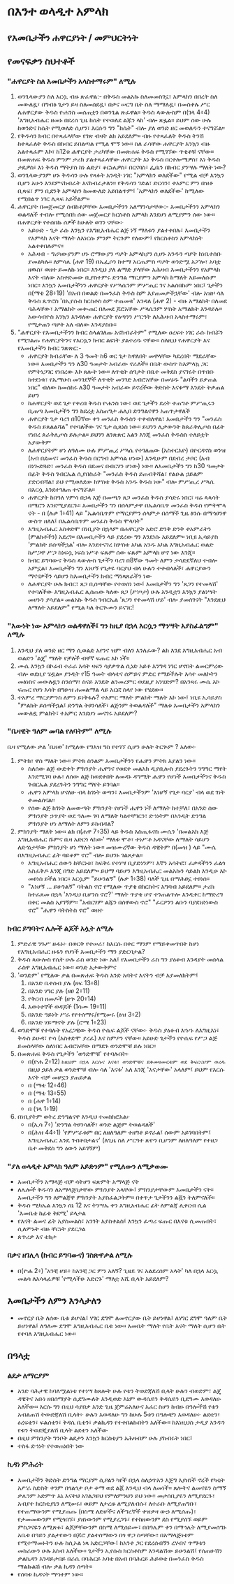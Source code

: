 # በእንተ ወላዲተ አምላክ

## የእመቤታችን ሐዋርያነት / መምህርትነት



## የመናፍቃን ስህተቶች

### "ሐዋርያት ስለ እመቤታችን አላስተማሩም" ለሚሉ

1. ወንጌላውያን ስለ እርሷ ብዙ ጽፈዋል:- በቅዱስ መልአኩ ስለመመስገኗ፣ አምላክን በበረት ስለ መውለዷ፣ በግብፅ ጌታን ይዛ ስለመሰደዷ፣ በቃና ሠርግ ቤት ስለ ማማለዷ፣ በመስቀሉ ሥር ለሐዋርያው ቅዱስ ዮሐንስ መሰጠቷን በወንጌል ጽፈዋል። ቅዱስ ጳውሎስም በ(ገላ 4፥4) 'እግዚአብሔር ዘመኑ በደረሰ ጊዜ ከሴት የተወለደ ልጁን ላከ' ብሎ ጽፏል። ይህም ሰው ሁሉ ከወንድና ከሴት የሚወለድ ሲሆን፣ እርሱን ግን "ከሴት" ብሎ ያለ ወንድ ዘር መወለዱን ተናግሯል።
2. የቅዱሳን ክብር በተጻፈላቸው የገጽ ብዛት ልክ አይደለም። ብዙ የተጻፈለት ቅዱስ ትንሽ ከተጻፈለት ቅዱስ በክብር ይበልጣል የሚል ሞኝ ነው። ስለ ራሳቸው ሐዋርያት እንኳን ብዙ አልተጻፈም እኮ፣ ከ12ቱ ሐዋርያት ታሪካቸው በመጽሐፍ ቅዱስ የሚገኘው ጥቂቶቹ ናቸው። በመጽሐፍ ቅዱስ ምንም ታሪክ ያልተጻፈላቸው ሐዋርያት እነ ቅዱስ በርተሎሜዎስ፣ እነ ቅዱስ ታዴዎስ፣ እነ ቅዱስ ማትያስ ከነ ልድያ፣ ቆርነሌዎስ፣ በርናባስ፣ ፌቤን በክብር ያንሣሉ ማለት ነው?
3. ወንጌላውያንም ሆኑ ቅዱሳን ሁሉ የጻፉት አንዲት ነገር "አምላክን ወለደችው" የሚል ብቻ እንኳን ቢሆን አሁን እንደምናከብራት እናከብራታለን። የቅዱሳን ገድል፣ ድርሳን፣ ተአምር ምን በዝቶ ቢጻፍ፣ ምን ቢደንቅ አምላክን ከመውለድ አይበልጥም፤ 'አምላክን ወለደችው' ከሚለው የሚበልጥ ነገር ሊጻፍ አይችልም።
4. ሐዋርያት በመጀመርያ ስብከቶቻቸው እመቤታችንን አለማንሳታቸው:- እመቤታችንን  አምላክን ወልዳለች ተብሎ የሚሰበክ ሰው መጀመርያ ክርስቶስ አምላክ እንደሆነ ለሚያምን ሰው ነው። በሐዋርያት የተሰበኩ ሰዎች ከሁለት ወገን ናቸው፦
    - አይሁድ - ጌታ ራሱ እንኳን የእግዚአብሔር ልጅ ነኝ ማለቱን ያልተቀበሉ፣ እመቤታችን የአምላክ እናት ማለት ለእነርሱ ምንም ትርጉም የለውም፤ የክርስቶስን አምላክነት አልተቀበሉምና።
    - አሕዛብ - ግሪካውያንም ሆኑ ሮማውያን ጣዖት አምላክያን ሲሆኑ አንዱን ጣዖት ከነቤተሰቡ ያመልካሉ። ለምሳሌ (ሐዋ 19) በኤፌሶን ከተማ አርጤምስ ጣዖት ወንድሟ አፖሎ፣ አባቷ ዘዉስ፣ ወዘተ ይመለኩ ነበር። እንዲህ ያለ ልማድ ያላቸው አሕዛብ እመቤታችንን የአምላክ እናት ብለው አስቀድመው ቢያስተምሩ ድንግል ማርያምን አምላክ ከማለት አይመለሱም ነበር። እንኳን እመቤታችንን ሐዋርያት የሥላሴንም ምሥጢር ገና አልሰበኩም ነበር፤ ጌታችን በ(ማቴ 28፥19) 'በአብ በወልድ በመንፈስ ቅዱስ ስም እያጠመቃችኋቸው' ብሎ አዝዞ ሳለ ቅዱስ ጴጥሮስ 'በኢየሱስ ክርስቶስ ስም ተጠመቁ' እንዳለ (ሐዋ 2) - ብዙ አማልክት በለመደ ባሕላቸው፣ አማልክት መቊጠር በለመደ ጆሮአቸው ሥላሴንም ሦስት አማልክት እንዳይሉ። አውሳብዮስ እንኳን እንዳለው ሐዋርያት የዕጣንን ሥርዓት ለአሕዛብ አላስተማሩም፣ የሚታጠን ጣዖት አለ ብለው እንዳያስቡ።
5. "ሐዋርያት የእመቤታችንን ክብር ስላልገለጡ አናከብራትም" የሚለው ዐረፍተ ነገር ራሱ ክብሯን የሚገልጡ የሐዋርያትንና የእርሷን ክብር ልዩነት ያልተረዱ ናቸው። ስለዚህ የሐዋርያት እና የእመቤታችን ክብር ንጽጽር:-
    - ሐዋርያት ክብራቸው ለ 3 ዓመት ከ6 ወር ጌታ ከዋለበት መዋላቸው ካደረበት ማደራቸው ነው። እመቤታችን ግን ለ30 ዓመታት አብራው ኖራለች። በቤት ውስጥ ከእምላኳ ጋር የምትነጋገር የነበረው እኮ ጸሎት ነው። ለጥቂት ሰዓታት በቤተ መቅደስ ያናገሩት በጥበቡ ከተደነቁ፣ የኤማሁስ መንገደኞች ለጥቂት መንገድ አብሮአቸው በመሄዱ "ልባችን ይቃጠል ነበር" ብለው ከመሰከሩ ለ30 ዓመታት አብራው ይኖረችው ቅድስት እናቱማ እንዴት ትቃጠል ይሆን
    - ከሐዋርያት ወደ ጌታ የቀረበ ቅዱስ ዮሐንስ ነው፣ ወደ ጌታችን ደረት ተጠግቶ ምሥጢሩን ቢጠጣ እመቤታችን ግን ከደረቷ አስጠግታ ሐሊበ ድንግልናዋን አጠጥታዋለች
    - ሐዋርያት ጌታ ባረገ በ10ኛው ቀን መንፈስ ቅዱስን ተቀብለዋል፣ እመቤታችን ግን "መንፈስ ቅዱስ ይጸልልሻል" የተባለችው ገና ጌታ ሲጸነስ ነው። ይህንን ሊቃውንት ከጰራቅሊጦስ በፊት የነበረ ጰራቅሊጦስ ይሉታል። ይህንን ለንጽጽር አልን እንጂ መንፈስ ቅዱስስ ተለይቷት አያውቅም
    - ለሐዋርያትም ሆነ ለዓለሙ ሁሉ ምሥጢረ ሥላሴ የተገለጠው (አስተርእዮ) በዮርዳኖስ ወንዝ (አብ በደመና፣ መንፈስ ቅዱስ በርግብ አምሳል ሆነው) እንዲሁም በደብረ ታቦር (አብ በነጐድጓድ፣ መንፈስ ቅዱስ በደመና በብርሃን ሆነው) ነው። ለእመቤታችን ግን ከ30 ዓመታት በፊት ቅዱስ ገብርኤል ሲያበስራት "መንፈስ ቅዱስ ይጠብቅሻል፣ የልዑል ኃይልም ያድርብሻል፣ ይህ የሚወለደው ከሦስቱ ቅዱስ አንዱ ቅዱስ ነው" ብሎ ምሥጢረ ሥላሴ በእርሷ እንደተገለጠ ተናግሯል።
    - ሐዋርያት ከበዓለ ሃምሳ በኃላ እጅ በመጫን ጸጋ መንፈስ ቅዱስ ያሳድሩ ነበር፣ ዛሬ ጳጳሳት በሜሮን እንደሚያደርጉ። እመቤታችን ግን በሰላምታዋ በኤልሳቤጥ መንፈስ ቅዱስ የምትሞላ ናት - በ (ሉቃ 1፥41) ላይ "ኤልሳቤጥም የማርያምን ሰላምታ በሰማች ጊዜ ፅንሱ በማኅፀንዋ ውስጥ ዘለለ፤ በኤልሳቤጥም መንፈስ ቅዱስ ሞላባት"
    - እግዚአብሔር አስቀድሞ በነቢያት በኋላም በሐዋርያት አድሮ ድንቅ ድንቅ ተአምራትን (ምልክቶችን) አደረገ። በእመቤታችን ላይ ያደረው ግን እንደነሱ አይደለም። ነቢዩ ኢሳይያስ 'ምልክት ይሰጣችኋል' ብሎ እንደተናገረ ከሦስቱ አካል አንዱ አካል እግዚአብሔር ወልድ ከሥጋዋ ሥጋ ከነፍሷ ነፍስ ነሥቶ ፍጹም ሰው ፍጹም አምላክ ሆኖ ነው እንጂ።
    - ክብር ይግባውና ቅዱስ ጳውሎስ ጌታችን ባረገ በ8ኛው ዓመት ለምን ታሳድደኛለህ ተብሎ አምኗል፣ እመቤታችን ግን እነሆኝ የጌታዬ ባርያህ ብላ ሁሉን ተቀብላለች፣ ሐዋርያውን ማናናቃችን ሳይሆን ከእመቤታችን ክብር ማነጻጸራችን ነው 
    - ለሐዋርያት ሁሉ ክብር፣ ጸጋ ቢሰጣቸው የተወሰነ ነው፤ እመቤታችን ግን 'ጸጋን የተመላሽ' የተባለችው እግዚአብሔር ሊሰጠው ካለው ጸጋ (ሥጦታ) ሁሉ አንዲቷን እንኳን ያልነሣት መሆኑን ያሳያል። መልአኩ ቅዱስ ገብርኤል 'ጸጋን የተመላሽ ሆይ' ብሎ ያመሰገናት "እንደዚህ ለማለት አይደለም" የሚል ካለ ትርጕሙን ይናገር!

### "እውነት ነው አምላክን ወልዳዋለች፤ ግን ከዚያ በኋላ እርሷን ማንሣት አያስፈልግም" ለሚሉ

1. እንዲህ ያለ ወንድ ዘር ማን ሲወልድ አየንና ዝም ብለን እንለፈው? ልክ እንደ እግዚአብሔር አብ ወልድን 'ልጄ' ማለት የቻለች ብቸኛ ፍጡር እኮ ነች።
2. ሙሴ እንኳን በኮሬብ ተራራ እሳት ዛፍን ሳያቃጥል ሲነድ አይቶ እንግዳ ነገር ሆኖበት ልመርምረው ብሎ ወደዚያ ሄዷል። ያንዲት የ15 ዓመት ብላቴና ሰምይና ምድር የማይችሉት እሳተ መለኮትን መፅነስና መውለዷን ስንሰማ፣ ስናይ እንዴት ልንመረምር ወደዚያ አንሄድም? በአንጻሩ ሙሴ እኮ ፍጡር የሆነ እሳት በግዑዝ ሐመልማል ላይ አርፎ ስላየ ነው የሄደው።
3. ተአምረ ማርያምንስ ለምን ይነቅፋሉ? ተአምር ማለት ምልክት ማለት እኮ ነው፤ ነቢዩ ኢሳይያስ "ምልክት ይሰጣችኋል፤ ድንግል ትፀንሳለች፣ ልጅንም ትወልዳለች" ማለቱ እመቤታችን አምላክን መውለዷ ምልክት፣ ተአምር እንደሆነ መናገሩ አይደለም?

### "ቤዛዊት ዓለም መባል የለባትም" ለሚሉ

ቤዛ የሚለው ቃል 'ቤዘወ' ከሚለው የግእዝ ግስ የተገኘ ሲሆን ሁለት ትርጒም ? አለው፦
    
1. ምትክ፣ ዋስ ማለት ነው። ምትክ ስንልም እመቤታችንን የሔዋን ምትክ እያልን ነው።
    - ስለሰው ልጅ ውድቀት ምክንያት ሔዋንና የወደቀ መልአክ ዲያቢሎስ ያደረጉትን ንግግር ማየት እንደሚገባ ሁሉ፣ ለሰው ልጅ ከወደቀበት ለመዳኑ ዳግሚት ሔዋን የሆነች እመቤታችንና ቅዱስ ገብርኤል ያደረጉትን ንግግር ማየት ይገባል።
    - ሔዋን አምላክ ሆናለሁ ብላ ከገነት ወጣን፣ እመቤታችንም 'እነሆኝ የጌታ ባርያ' ብላ ወደ ገነት ተመልሰናል።
    - የሰው ልጅ ከገነት ለመውጣት ምክንያት የሆነች ሔዋን ነች ለማለት ከተቻለ፣ በአንድ ሰው ምክንያት ኃጥያት ወደ ዓለሙ ገባ ለማለት ካልተቸገርን፣ ድኅነትም በአንዲት ድንግል ምክንያት ሆነ ለማለት ለምን ይከብዳል? 
2. ምክንያት ማለት ነው። ልክ በ(ሐዋ 7፥35) ላይ ቅዱስ እስጢፋኖስ ሙሴን 'በመልአክ እጅ እግዚአብሔር ሹምና ቤዛ አድርጎ ላከው' ማለቱ ሞቶ፣ ተነሥቶ አዳናቸው ለማለት ሳይሆን ለድኅነታቸው ምክንያት ሆነ ማለት ነው። መዝሙረኛው ቅዱስ ዳዊትም በ(መዝ ) ላይ "ሙሴ በእግዚአብሔር ፊት ባይቆም ኖሮ" ብሎ ይህንኑ ገልጾታል።
    - እግዚአብሔር ሰውን ከቸርነቱ፣ ከፍቅሩ የተነሣ ቢያድነንም፣ እኛን አሳትፎ፣ ፈቃዳችንን ፈልጎ አስፈቅዶ እንጂ በግድ አይደለም። ይህማ ባይሆን እግዚአብሔር መልአኩን ሳይልክ እንዲሁ እኮ መፀነስ ይችል ነበር። እርሷም "ይሁንልኝ" (ሉቃ 1፥38) ባለች ጊዜ በማሕፀኗ ተፀነሰ።
    - "እነሆኝ ... ይሁንልኝ" ባትልስ ኖሮ የሚለው ጥያቄ በክርስትና አግባብ አይደለም። ታሪክ ከተፈጸመ በኋላ 'እንዲህ ቢሆንስ ኖሮ?' ማለት ጥያቄ ሆኖ ተንጠልጥሎ እንዲቀር ከማድረግ በቀር መልስ አያገኝም። "አብርሃም ልጁን በሰዋውስ ኖሮ" "ፈርዖንን ልቡን ባያደነድነውስ ኖሮ" "ሔዋን ባትስትስ ኖሮ" ወዘተ

### ክብር ይግባትና ሌሎች ልጆች አሏት ለሚሉ

1. ምድራዊ ንጉሥ ዙፋኑ፦ በወርቅ የተሠራ፣ ከእርሱ በቀር ማንም የማይቀመጥበት ከሆነ የእግዚአብሔር ዙፋን የሆነች እመቤታችን ማን ያድርባታል?
2. ቅዱስ ጳውሎስ የሴት ሁሉ ራስ ወንድ ነው አለ፤ የእመቤታችን ራስ ግን ያዕቆብ እንዳያት መሰላል ራስዋ እግዚአብሔር ነው። ወንድ አታውቅምና
3. 'ወንድም' የሚለው ቃል በመጽሐፍ ቅዱስ አንድ አባትና እናትን ብቻ አያመለክትም፤
    1. በአንድ ቤተሰብ ያሉ (ዘፍ 13፥8)
    2. በአንድ ሃገር ያሉ (ዘፀ 2፥11)
    3. የቅርብ ዘመዶች (ዘኍ 20፥14)
    4. እውነተኞች ወዳጆች (1ሳሙ 19፥11)
    5. በአንድ ዓይነት ሥራ የየተሰማሩ/የሚሠሩ (ዕዝ 3፥2)
    6. በአንድ ሃይማኖት ያሉ (ሮሜ 1፥23)
3. ወንድሞቹ የተባሉት የአረጋዊው ቅዱስ ዮሴፍ ልጆች ናቸው፦ ቅዱስ ያዕቆብ እኁኁ ለእግዚእነ፣ ቅዱስ ይሁዳ፣ ዮሳ (አስቀድሞ ያረፈ) እና ስምዖን ናቸው። አይሁድ ጌታችን የዮሴፍ የሥጋ ልጅ ይመስላቸው ስለነበር አብሮአቸው በማደጉ ወንድሞቹ ይሉ ነበር።
4. በመጽሐፍ ቅዱስ የጌታችን 'ወንድሞቹ' የተባሉበት፦
    - በ(ዮሐ 2፥12) `ከዚህም በኋላ እርሱና እናቱ፣ ወንድሞቹና ደቀመዛሙርቱም ወደ ቅፍርናሆም ወረዱ` በዚህ ኃይለ ቃል ወንድሞቹ ብሎ ሳለ 'እናቱ' አለ እንጂ 'እናታቸው' አላለም፤ ይህም የእርሱ እናት ብቻ መሆኗን ያጠይቃል
    - በ (ማቴ 12፥46)
    - በ (ማቴ 13፥55)
    - በ (ሐዋ 1፥14)
    - በ (ገላ 1፥19)
5. በነቢያትም ወትረ ድንግልናዋ እንዲህ ተመስክሮአል፦
    - በ(ኢሳ 7፥) 'ድንግል ትፀንሳለች፣ ወንድ ልጅም ትወልዳለች'
    - በ(ሕዝ 44፥1) 'የምሥራቁም በር ለዘለዓለም ተዘግቶ ይኖራል፤ ሰውም አይገባበትም፤ እግዚአብሔር አንዴ ገብቶበታልና' (ለጊዜ ስለ ሥርዓተ ጽዮን ቢሆንም ለዘለዓለም የተዘጋ ቤተ መቅደስ ግን ዕውን አይገኝም)

### "ያለ ወላዲተ አምላክ ዓለም አይድንም" የሚለውን ለሚቃወሙ

- እመቤታችን አማላጅ ብቻ ሳትሆን ፍጽምት አማላጅ ናት
- ለሌሎች ቅዱሳን ለአማላጅነታቸው ምክንያት አላቸው፤ ምክንያታቸውም እመቤታችን ናት። እመቤታችን ግን ለምልጃዋ ምክንያት አያስፈልጋትም። በቀጥታ ጌታችንን ልጇን ትለምናለች።
- ቅዱስ ሚካኤል እንኳን ሰኔ 12 እና ትንሣኤ ቀን እግዚአብሔር ፊት ለምልጃ ሊቀርብ ሲል 'እመቤቴ ከፊቴ ቅደሚ' ይላታል
- የእናት ልመና ፊት አያስመልስ፣ አንገት አያስቀልስ፤ እንኳን ፈጣሪ ፍጡር በእናቱ ሲመጡበት፣ ሲለምኑት ብዙ ቸርነት ያደርጋል
- ጰጥሪቃ እና ቴክታ

### በቃና ዘገሊላ (ክብር ይግባውና) ገስጽዋታል ለሚሉ

- በ(ዮሐ 2፥) 'አንቺ ሆይ፥ ከአንቺ ጋር ምን አለኝ? ጊዜዬ ገና አልደረሰም አላት' ካለ በኋላ እርሷ መልሳ ለአሳላፊዎቹ 'የሚላችሁ አድርጉ' ማለቷ እሺ ቢላት አይደለም? 

## እመቤታችን ለምን እንላታለን

- መኖርያ ቤት ለሰው ቤቱ ይሆናል፤ ሃገር ደግሞ ለመኖርያው ቤት ይሆነዋል፤ ለሃገር ደግሞ ዓለም ቤት ይሆነዋል፤ ለዓለሙ ደግሞ እግዚአብሔር ቤቱ ነው። እመቤት ማለት የቤት እናት ማለት ሲሆን ቤት የተባለ እግዚአብሔር ነው።

## በዓላቷ

### ልደታ ለማርያም

- አንድ ባሕታዊ ከባለሟልነቱ የተነሣ ከጸሎት ሁሉ የቱን ትወድጃለሽ ቢላት ሁሉን ብወድም፣ ልጄ ዳዊትና አቡነ ዘበሰማያት ሲደግሙለት እንዲወድ እኔም ውዳሴዬን ቅዳሴዬን ቢደግሙ እወዳለሁ አለችው። እርሱ ግን በዚህ ሳያበቃ አንድ ጊዜ ጀምሬአለሁና አፈር ስሆን ከብዙ በዓሎችሽ የቱን አብልጠሽ ትውድጃለሽ ቢላት፦ ሁሉን እወዳለሁ ግን ከሁሉ 5ቱን በዓሎቼን እወዳለሁ፦ ልደቴን፣ ዕረፍቴን፣ ፍልሰቴን፣ ቅዳሴ ቤቴን፣ ቃልኪዳን የተቀበልኩበትን አለችው። ከእነዚህስ ታዲያ አንዱን የቱን ትወድጂያለሽ ቢላት ልደቴን አለችው
- በዚህ ምክንያት ግንቦት ልደታን እንኳን ክርስቲያን አሕዛብም ሁሉ ያከብሩት ነበር፤
- ተስፋ ድኅነት የተወጠነበት ነው

### ኪዳነ ምሕረት

- እመቤታችን ቅድስት ድንግል ማርያም ሲዖልን ካየች በኋላ ስለኃጥአን እጅግ እያዘነች ኖረች የካቲት አሥራ ስድስት ቀንም በጎልጎታ ቦታ ቆማ ወደ ልጇ እንዲህ ብላ ለመነች፡፡ ጸሎትና ልመናዬን ስማኝ ቃሌንም አድምጥ እኔ እናትህ አገልጋይህ የምለምንህን ይህ ነው፡፡ መታሰቢያዬን ለሚያደርጉ፣ አብያተ ክርስቲያኔን ለሚሠሩ፣ ወይም ለታረዙ ለሚያለብሱ፣ ለተራቡ ለሚያጠግቡ፣ የተጠማውንም የሚያጠጡ (በስሜ ለድሆችና ለችግረኞች ቀዝቃዛ ውኃ ለሚሰጡ)፣ የታመመውንም የሚጎበኙ፣ ያዘነውንም የሚያረጋጉ፣ የተከዘውንም ደስ የሚያሰኙ ወይም ምስጋናዬን ለሚጽፉ፣ ልጆቻቸውንም በስሜ ለሚሰይሙ፣ በበዓሌም ቀን በማኅሌት ለሚያመሰግኑ አቤቱ በዓይን ያልታየውን በጆሮ ያልተሰማውን በጎ ዋጋ ስጣቸው፡፡ በአማላጅነቴም የሚተማመኑትን ሁሉ ከሲኦል ነጻ አድርጋቸው፤ ከአንተ ጋር የደረሰብኝን ረሃብና ጥማቱን መከራውን ሁሉ አስብ አለችው፡፡ ጌታችን ኢየሱስ ክርስቶስም እንዳልሽው ይሁንልሽ፤ የሰጠሁሽን ቃልኪዳን እንዳይታበይ በራሴ በባሕርይ አባቴ በአብ በባሕርይ ሕይወቴ በመንፈስ ቅዱስ ማልኩልሽ ብሎ ቃል ኪዳን ሰጣት፡፡
- የሰባቱ ኪዳናት ማኅተም ነው።